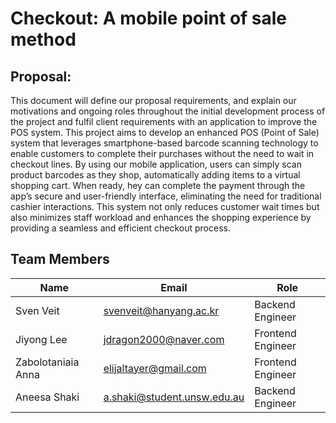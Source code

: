 # Checkout: A mobile point of sale method

## Proposal:
This document will define our proposal requirements, and explain our motivations and ongoing roles throughout the initial development process of the project and fulfil client requirements with an application to improve the POS system. This project aims to develop an enhanced POS (Point of Sale) system
that leverages smartphone-based barcode scanning technology to enable customers to complete their purchases without the need to wait in checkout lines. By using our mobile application, users can simply scan product barcodes as they shop, automatically adding items to a virtual shopping cart. When ready, hey can complete the payment through the app’s secure and user-friendly interface, eliminating the need for traditional cashier interactions. This system not only reduces customer wait times but also minimizes staff workload and enhances the shopping experience by providing a seamless and efficient checkout process.

## Team Members
| Name | Email | Role |
|--------|--------|--------|
| Sven Veit   |svenveit@hanyang.ac.kr| Backend Engineer|
| Jiyong Lee   | jdragon2000@naver.com | Frontend Engineer|
| Zabolotaniaia Anna   |elijaltayer@gmail.com | Frontend Engineer |
| Aneesa Shaki   |a.shaki@student.unsw.edu.au   | Backend Engineer|


<!--

**Here are some ideas to get you started:**

🙋‍♀️ A short introduction - what is your organization all about?
🌈 Contribution guidelines - how can the community get involved?
👩‍💻 Useful resources - where can the community find your docs? Is there anything else the community should know?
🍿 Fun facts - what does your team eat for breakfast?
🧙 Remember, you can do mighty things with the power of [Markdown](https://docs.github.com/github/writing-on-github/getting-started-with-writing-and-formatting-on-github/basic-writing-and-formatting-syntax)
-->
